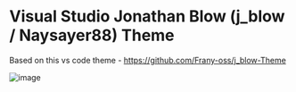 # Visual Studio Jonathan Blow (j_blow / Naysayer88) Theme

Based on this vs code theme - https://github.com/Frany-oss/j_blow-Theme

![image](https://github.com/klechenov/Visual-Studio-Naysayer88-Theme/assets/36710456/4c0c91cf-01a3-463f-883b-559b52575d52)
